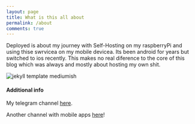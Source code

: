 ```yaml
---
layout: page
title: What is this all about
permalink: /about
comments: true
---
```


<div class="row justify-content-between">
<div class="col-md-8 pr-5">

<p>Deployed is about my journey with Self-Hosting on my raspberryPi and using thise swrvicea on my mobile devicea. 
  Its been android for years but switched to ios recently.
  This makes no real diference to the core of this blog which was always and mostly about hosting my own shit.
</p>

<p class="mb-5"><img class="shadow-lg" src="{{site.baseurl}}/assets/images/IMG_20240114_200831_803.jpg" alt="jekyll template mediumish" /></p>

<h4>Additional info</h4>

<p>My telegram channel <a href="https://t.me/ippossackofhacks">here</a>.</p>


<p>Another channel with mobile apps <a href="https://t.me/favandroidapps">here</a>!</p>

</div>

<div class="col-md-4">



</div>
</div>
